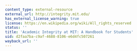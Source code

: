 ```yaml
---
content_type: external-resource
external_url: http://integrity.mit.edu/
has_external_license_warning: true
license: https://en.wikipedia.org/wiki/All_rights_reserved
status: ''
title: 'Academic Integrity at MIT: A Handbook for Students'
uid: d2faa7ba-c9af-4688-8106-e6d4fc507261
wayback_url: ''
---
```

